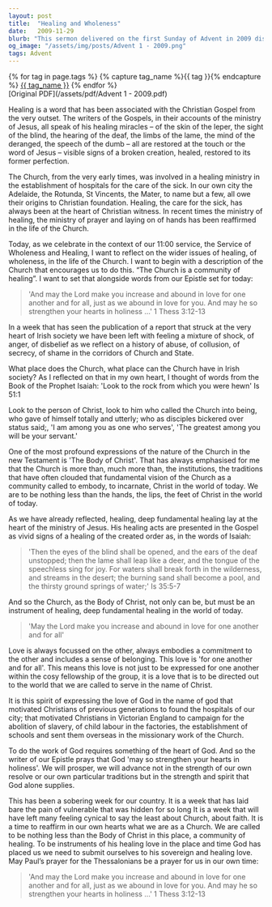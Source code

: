 ```yaml
---
layout: post
title:  "Healing and Wholeness"
date:   2009-11-29
blurb: "This sermon delivered on the first Sunday of Advent in 2009 discusses the concept of healing in the Christian Gospel and the Church's role as a community of healing. It reflects on the Church's responsibility to embody Christ in today's world and to be an instrument of deep, fundamental healing. The sermon also addresses the importance of love, commitment, and a sense of belonging in expressing God's love."
og_image: "/assets/img/posts/Advent 1 - 2009.png"
tags: Advent
---    
```

<div class="tag-pills">
  {% for tag in page.tags %}
    {% capture tag_name %}{{ tag }}{% endcapture %}
    <a href="{{ site.baseurl }}/tag/{{ tag_name }}" class="tag-pill">{{ tag_name }}</a>
  {% endfor %}
</div>
[Original PDF](/assets/pdf/Advent 1 - 2009.pdf)

Healing is a word that has been associated with the Christian Gospel from the very outset. The writers of the Gospels, in their accounts of the ministry of Jesus, all speak of his healing miracles – of the skin of the leper, the sight of the blind, the hearing of the deaf, the limbs of the lame, the mind of the deranged, the speech of the dumb – all are restored at the touch or the word of Jesus – visible signs of a broken creation, healed, restored to its former perfection.

The Church, from the very early times, was involved in a healing ministry in the establishment of hospitals for the care of the sick. In our own city the Adelaide, the Rotunda, St Vincents, the Mater, to name but a few, all owe their origins to Christian foundation. Healing, the care for the sick, has always been at the heart of Christian witness. In recent times the ministry of healing, the ministry of prayer and laying on of hands has been reaffirmed in the life of the Church.

Today, as we celebrate in the context of our 11:00 service, the Service of Wholeness and Healing, I want to reflect on the wider issues of healing, of wholeness, in the life of the Church. I want to begin with a description of the Church that encourages us to do this. “The Church is a community of healing”. I want to set that alongside words from our Epistle set for today:

> 'And may the Lord make you increase and abound in love for one another and for all, just as we abound in love for you. And may he so strengthen your hearts in holiness ...' 1 Thess 3:12-13

In a week that has seen the publication of a report that struck at the very heart of Irish society we have been left with feeling a mixture of shock, of anger, of disbelief as we reflect on a history of abuse, of collusion, of secrecy, of shame in the corridors of Church and State.

What place does the Church, what place can the Church have in Irish society? As I reflected on that in my own heart, I thought of words from the Book of the Prophet Isaiah: 'Look to the rock from which you were hewn' Is 51:1

Look to the person of Christ, look to him who called the Church into being, who gave of himself totally and utterly; who as disciples bickered over status said;, 'I am among you as one who serves', 'The greatest among you will be your servant.'

One of the most profound expressions of the nature of the Church in the new Testament is 'The Body of Christ'. That has always emphasised for me that the Church is more than, much more than, the institutions, the traditions that have often clouded that fundamental vision of the Church as a community called to embody, to incarnate, Christ in the world of today. We are to be nothing less than the hands, the lips, the feet of Christ in the world of today.

As we have already reflected, healing, deep fundamental healing lay at the heart of the ministry of Jesus. His healing acts are presented in the Gospel as vivid signs of a healing of the created order as, in the words of Isaiah:

> 'Then the eyes of the blind shall be opened, and the ears of the deaf unstopped; then the lame shall leap like a deer, and the tongue of the speechless sing for joy. For waters shall break forth in the wilderness, and streams in the desert; the burning sand shall become a pool, and the thirsty ground springs of water;' Is 35:5-7

And so the Church, as the Body of Christ, not only can be, but must be an instrument of healing, deep fundamental healing in the world of today.

> 'May the Lord make you increase and abound in love for one another and for all'

Love is always focussed on the other, always embodies a commitment to the other and includes a sense of belonging. This love is 'for one another and for all'. This means this love is not just to be expressed for one another within the cosy fellowship of the group, it is a love that is to be directed out to the world that we are called to serve in the name of Christ.

It is this spirit of expressing the love of God in the name of god that motivated Christians of previous generations to found the hospitals of our city; that motivated Christians in Victorian England to campaign for the abolition of slavery, of child labour in the factories, the establishment of schools and sent them overseas in the missionary work of the Church.

To do the work of God requires something of the heart of God. And so the writer of our Epistle prays that God 'may so strengthen your hearts in holiness'. We will prosper, we will advance not in the strength of our own resolve or our own particular traditions but in the strength and spirit that God alone supplies.

This has been a sobering week for our country. It is a week that has laid bare the pain of vulnerable that was hidden for so long It is a week that will have left many feeling cynical to say the least about Church, about faith. It is a time to reaffirm in our own hearts what we are as a Church. We are called to be nothing less than the Body of Christ in this place, a community of healing. To be instruments of his healing love in the place and time God has placed us we need to submit ourselves to his sovereign and healing love. May Paul’s prayer for the Thessalonians be a prayer for us in our own time:

> 'And may the Lord make you increase and abound in love for one another and for all, just as we abound in love for you. And may he so strengthen your hearts in holiness ...' 1 Thess 3:12-13
